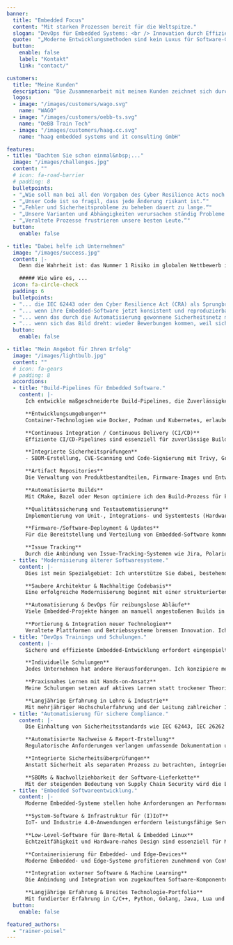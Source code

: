 ```yaml
---
banner:
  title: "Embedded Focus"
  content: "Mit starken Prozessen bereit für die Weltspitze."
  slogan: "DevOps für Embedded Systems: <br /> Innovation durch Effizienz"
  quote:  "„Moderne Entwicklungsmethoden sind kein Luxus für Software-Giganten sondern sicher und skalierbar für jedes Team umsetzbar.“"
  button:
    enable: false
    label: "Kontakt"
    link: "contact/"

customers:
  title: "Meine Kunden"
  description: "Die Zusammenarbeit mit meinen Kunden zeichnet sich durch Partnerschaftlichkeit und Verlässlichkeit aus.  Mein umfassendes DevOps-Know-how führt zu praxisbewährten Lösungen, die einen langfristigen Mehrwert schaffen."
  logos:
  - image: "/images/customers/wago.svg"
    name: "WAGO"
  - image: "/images/customers/oebb-ts.svg"
    name: "OeBB Train Tech"
  - image: "/images/customers/haag.cc.svg"
    name: "haag embedded systems und it consulting GmbH"

features:
- title: "Dachten Sie schon einmal&nbsp;..."
  image: "/images/challenges.jpg"
  content: ""
  # icon: fa-road-barrier
  # padding: 8
  bulletpoints:
  - "„Wie soll man bei all den Vorgaben des Cyber Resilience Acts noch innovativ sein?“"
  - "„Unser Code ist so fragil, dass jede Änderung riskant ist.“"
  - "„Fehler und Sicherheitsprobleme zu beheben dauert zu lange.“"
  - "„Unsere Varianten und Abhängigkeiten verursachen ständig Probleme.“"
  - "„Veraltete Prozesse frustrieren unsere besten Leute.“"
  button:
    enable: false

- title: "Dabei helfe ich Unternehmen"
  image: "/images/success.jpg"
  content: |-
    Denn die Wahrheit ist: das Nummer 1 Risiko im globalen Wettbewerb ist fehlende Innovationskraft. Wir können uns Produktivitätsbremsen wie unsichere Prozesse oder fehlende Automatisierung nicht weiter leisten.

    ##### Wie wäre es, ...
  icon: fa-circle-check
  padding: 6
  bulletpoints:
  - "... die IEC 62443 oder den Cyber Resilience Act (CRA) als Sprungbrett zu sehen: Automatisierte Nachweise, schnellere Prozesse – und endlich wieder Raum für echte Innovation."
  - "... wenn ihre Embedded-Software jetzt konsistent und reproduzierbar durch automatisierte Build-Pipelines erstellt wird."
  - "... wenn das durch die Automatisierung gewonnene Sicherheitsnetz mutig macht: Innovation sich nicht mehr riskant, sondern befreiend anfühlt."
  - "... wenn sich das Bild dreht: wieder Bewerbungen kommen, weil sich herumgesprochen hat, wieviel Freude die Arbeit bereitet."
  button:
    enable: false

- title: "Mein Angebot für Ihren Erfolg"
  image: "/images/lightbulb.jpg"
  content: ""
  # icon: fa-gears
  # padding: 8
  accordions:
  - title: "Build-Pipelines für Embedded Software."
    content: |-
      Ich entwickle maßgeschneiderte Build-Pipelines, die Zuverlässigkeit, Geschwindigkeit und Skalierbarkeit in den Mittelpunkt stellen.

      **Entwicklungsumgebungen**  
      Container-Technologien wie Docker, Podman und Kubernetes, erlauben die Umsetzung reproduzierbarer Entwicklungsumgebungen. Mit GitOps-Ansätzen werden Build- und Test-Umgebungen versioniert und automatisch ausgerollt.

      **Continuous Integration / Continuous Delivery (CI/CD)**  
      Effiziente CI/CD-Pipelines sind essenziell für zuverlässige Builds und schnelle Iterationen. Mit GitLab CI/CD, GitHub Actions und Jenkins lassen sich Prozesse automatisieren, inkrementelle Builds optimieren und sichere Deployments realisieren.

      **Integrierte Sicherheitsprüfungen**  
      - SBOM-Erstellung, CVE-Scanning und Code-Signierung mit Trivy, Grype oder Sigstore sowie Sicherstellung von Reproduzierbarkeit und Integrität der ausgelieferten Software.

      **Artifact Repositories**  
      Die Verwaltung von Produktbestandteilen, Firmware-Images und Entwicklungswerkzeugen erfolgt über leistungsfähige Repository-Manager wie Artifactory, Nexus oder [Pulp](https://pulpproject.org/). Dadurch wird eine sichere Versionierung und Reproduzierbarkeit aller ausgelieferten Softwarekomponenten sichergestellt.

      **Automatisierte Builds**  
      Mit CMake, Bazel oder Meson optimiere ich den Build-Prozess für komplexe Embedded-Projekte, reduziere Kompilierzeiten und stelle sicher, dass Abhängigkeiten effizient verwaltet werden. Durch automatisierte CI/CD-Workflows mit GitLab CI/CD, GitHub Actions oder Jenkins werden Builds kontinuierlich und reproduzierbar ausgeführt, sodass Fehler frühzeitig erkannt werden.

      **Qualitätssicherung und Testautomatisierung**  
      Implementierung von Unit-, Integrations- und Systemtests (Hardware-in-the-Loop-Tests mit pytest und labgrid) für Embedded Softwaresysteme und statische Code-Analyse passend zur zum Einsatz kommenden Technologie.

      **Firmware-/Software-Deployment & Updates**  
      Für die Bereitstellung und Verteilung von Embedded-Software kommen bewährte Methoden wie OTA-Updates (Over-the-Air) oder Repository-Manager zum Einsatz.

      **Issue Tracking**  
      Durch die Anbindung von Issue-Tracking-Systemen wie Jira, Polarion oder Redmine werden Fehler und Anforderungen direkt im Entwicklungsprozess sichtbar. Eine enge Verzahnung mit CI/CD schafft nachvollziehbare Workflows und ermöglicht eine effiziente Steuerung von Entwicklungsaufgaben.
  - title: "Modernisierung älterer Softwaresysteme."
    content: |-
      Dies ist mein Spezialgebiet: Ich unterstütze Sie dabei, bestehende Systeme zu modernisieren, ohne den laufenden Betrieb zu gefährden – mit einem durchdachten Ansatz, der Sicherheit, Wartbarkeit und Performance in den Mittelpunkt stellt.

      **Saubere Architektur & Nachhaltige Codebasis**  
      Eine erfolgreiche Modernisierung beginnt mit einer strukturierten Code- und Architekturverbesserung. Ich analysiere bestehende Systeme, löse technische Schulden, entferne überholte Abhängigkeiten und verbessere die Modularität. Durch gezieltes Refactoring und Code-Optimierung wird die Wartbarkeit erhöht, während moderne Programmiersprachen wie Rust, Modern C++ oder Python für mehr Sicherheit und Performance sorgen. Zudem ermögliche ich die Migration zu modernen Build-Systemen wie CMake, Bazel oder Meson, um die Entwicklungsprozesse effizienter zu gestalten.

      **Automatisierung & DevOps für reibungslose Abläufe**  
      Viele Embedded-Projekte hängen an manuell angestoßenen Builds in der IDE. Ich migriere diese Abläufe in eine CI/CD-Umgebung, sodass Builds automatisiert und reproduzierbar laufen. CI/CD-Workflows mit GitLab CI/CD oder Jenkins reduzieren Wartezeiten und vermeiden Fehler. Automatisierte Tests mit Google Test, Catch2, doctest oder Hardware-in-the-Loop (HiL) Ansätze sorgen für eine zuverlässige Qualitätssicherung. Ergänzend garantieren Security-Checks mit Werkzeugen wie z. B. SonarQube, Clang-Tidy und SBOM-Analysen, dass Sicherheitsanforderungen erfüllt werden.

      **Portierung & Integration neuer Technologien**  
      Veraltete Plattformen und Betriebssysteme bremsen Innovation. Ich unterstütze die Portierung auf moderne Embedded-Plattformen, sorge mit Docker und Podman für reproduzierbare Entwicklungsumgebungen und optimiere Embedded-Systeme für Embedded Linux und RTOS. So bleibt Software langfristig wartbar und bereit für zukünftige Entwicklungen.
  - title: "DevOps Trainings und Schulungen."
    content: |-
      Sichere und effiziente Embedded-Entwicklung erfordert eingespielte Prozesse und fundiertes Know-how. Ob zu DevOps oder DevSecOps als Ganzes oder gezielt zu Themen wie Git-Workflows, CI/CD-Praktiken oder Security-Tests: Meine praxisnahen Trainings kombinieren fundierte Theorie mit Hands-on-Erfahrung, sodass Ihr Team das Gelernte sofort im Arbeitsalltag anwenden kann.

      **Individuelle Schulungen**  
      Jedes Unternehmen hat andere Herausforderungen. Ich konzipiere meine Schulungen passgenau für Ihr Team – von Einsteigerkursen bis hin zu tiefgehenden Workshops für erfahrene Entwickler:innen. Ob Best Practices für CI/CD, effiziente Git-Workflows, oder die Integration von Security-Checks in bestehende Prozesse – die Inhalte werden genau auf Ihre Bedürfnisse zugeschnitten.

      **Praxisnahes Lernen mit Hands-on-Ansatz**  
      Meine Schulungen setzen auf aktives Lernen statt trockener Theorie. In interaktiven Workshops arbeiten wir mit realen Entwicklungsumgebungen und erarbeiten Lösungen direkt am Code. Ob lokale Setups oder Schulungen mit Docker-Containern für eine einheitliche Umgebung – Ihr Team kann alles sofort ausprobieren und Fragen direkt klären.

      **Langjährige Erfahrung in Lehre & Industrie**  
      Mit mehrjähriger Hochschulerfahrung und der Leitung zahlreicher Industrie-Workshops vermittle ich komplexe Themen verständlich und praxisnah. Ich unterstütze Ihr Team nicht nur beim Verstehen, sondern auch beim Umsetzen, damit der Transfer in den Arbeitsalltag gelingt.
  - title: "Automatisierung für sichere Compliance."
    content: |-
      Die Einhaltung von Sicherheitsstandards wie IEC 62443, IEC 26262 und IEC 61508 sowie der Anforderungen des Cyber Resilience Act (CRA) stellt viele Unternehmen vor große Herausforderungen. Ich unterstütze Sie dabei, diese Prozesse zu automatisieren, um Audit-Sicherheit zu gewährleisten, Compliance effizient umzusetzen und gleichzeitig die Entwicklungsgeschwindigkeit zu erhalten.

      **Automatisierte Nachweise & Report-Erstellung**  
      Regulatorische Anforderungen verlangen umfassende Dokumentation und Nachweise für Sicherheit und Compliance. Ich entwickle Lösungen, die relevante Reports automatisiert generieren – von Sicherheitsanalysen und Testprotokollen bis hin zur automatischen Erstellung von Compliance-Berichten für Audits. Das reduziert manuelle Aufwände und stellt sicher, dass keine relevanten Informationen fehlen.

      **Integrierte Sicherheitsüberprüfungen**  
      Anstatt Sicherheit als separaten Prozess zu betrachten, integriere ich Security-Checks direkt in CI/CD-Pipelines. Statische und dynamische Code-Analysen mit Tools wie SonarQube, Clang-Tidy oder Coverity helfen, potenzielle Sicherheitslücken frühzeitig zu identifizieren. Tests für Secure Boot, Zugriffskontrollen und kryptografische Verfahren werden als automatisierte Prüfmechanismen in den Entwicklungsworkflow eingebettet.

      **SBOMs & Nachvollziehbarkeit der Software-Lieferkette**  
      Mit der steigenden Bedeutung von Supply Chain Security wird die Erstellung von Software Bill of Materials (SBOMs) immer wichtiger. Ich integriere Tools wie Syft, SPDX oder CycloneDX, um lückenlose Transparenz über Abhängigkeiten, Lizenzen und potenzielle Sicherheitsrisiken zu gewährleisten. Durch die automatisierte Erfassung von verwendeten Bibliotheken und Abhängigkeiten wird sichergestellt, dass alle Anforderungen des Cyber Resilience Act (CRA) eingehalten werden.
  - title: "Embedded Softwareentwicklung."
    content: |-
      Moderne Embedded-Systeme stellen hohe Anforderungen an Performance, Sicherheit und Skalierbarkeit. Ich entwickle maßgeschneiderte Softwarelösungen für Embedded-, IoT- und industrielle Systeme und unterstütze Ihr Unternehmen mit skalierbaren, robusten und normenkonformen Lösungen.

      **System-Software & Infrastruktur für (I)IoT**  
      IoT- und Industrie 4.0-Anwendungen erfordern leistungsfähige Server-Dienste, Laufzeitsysteme für SPS-Applikationen und Backends für verteilte Systeme. Ich entwickle skalierbare Client-Server-Architekturen, Cloud-Anbindungen und Edge-Computing-Lösungen, die sich effizient betreiben lassen. Meine iSAQB© CPSA-F Zertifizierung bildet den formalen Nachweis meines tiefen Verständnisses über den Themenkomplex "Softwarearchitektur".

      **Low-Level-Software für Bare-Metal & Embedded Linux**  
      Echtzeitfähigkeit und Hardware-nahes Design sind essenziell für Mikrocontroller- und Embedded-Linux-Anwendungen. Ich entwickle Firmware, Treiber und Echtzeitsysteme, die sicher und performant laufen – von Bootloader-Optimierung bis zu gerätespezifischen Treibern.

      **Containerisierung für Embedded- und Edge-Devices**  
      Moderne Embedded- und Edge-Systeme profitieren zunehmend von Container-Technologien wie Docker, Podman und Kubernetes, um Anwendungen flexibel, skalierbar und effizient zu verwalten. Ich unterstütze Unternehmen dabei, Containerisierung in Embedded-Umgebungen zu nutzen – von der Architekturberatung und Konzeption bis hin zur Umsetzung und Optimierung. Dabei berücksichtige ich Ressourcenschonung, Echtzeit-Anforderungen und Sicherheitsaspekte, um Container erfolgreich in Embedded- und Industrieumgebungen zu integrieren.

      **Integration externer Software & Machine Learning**  
      Die Anbindung und Integration von zugekauften Software-Komponenten, Protokoll-Stacks und KI-Ansätzen erfordert tiefes Verständnis von Embedded-Architekturen. Ich bringe Machine Learning auf Embedded-Hardware und optimiere Modelle für Edge-KI und ressourcenbeschränkte Systeme.

      **Langjährige Erfahrung & Breites Technologie-Portfolio**  
      Mit fundierter Erfahrung in C/C++, Python, Golang, Java, Lua und Rust entwickle ich effiziente, portable und zukunftssichere Softwarelösungen. Meine Fähigkeit, mich schnell in neue Ökosysteme einzuarbeiten, ermöglicht flexible, passgenaue Implementierungen für unterschiedlichste Anwendungsfälle.
  button:
    enable: false

featured_authors:
  - "rainer-poisel"
---
```

